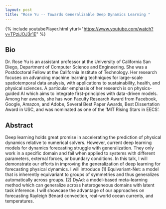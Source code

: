 ```yaml
---
layout: post
title: "Rose Yu -- Towards Generalizable Deep Dynamics Learning "
---
```


{% include youtubePlayer.html yturl="https://www.youtube.com/watch?v=TPziJOJ3r1E" %}

## Bio

Dr. Rose Yu is an assistant professor at the University of California San Diego, Department of Computer Science and Engineering. She was a Postdoctoral Fellow at the California Institute of Technology.  Her research focuses on advancing machine learning techniques for large-scale spatiotemporal data analysis, with applications to sustainability, health, and physical sciences. A particular emphasis of her research is on physics-guided AI which aims to integrate first-principles with data-driven models. Among her awards, she has won Faculty Research Award from Facebook, Google, Amazon, and Adobe, Several Best Paper Awards, Best Dissertation Award in USC, and was nominated as one of the ’MIT Rising Stars in EECS’. 

## Abstract

Deep learning holds great promise in accelerating the prediction of physical dynamics relative to numerical solvers. However, current deep learning models for dynamics forecasting struggle with generalization. They only work in a specific domain and fail when applied to systems with different parameters, external forces, or boundary conditions. In this talk, I will demonstrate our efforts in improving the generalization of deep learning for forecasting physical dynamics. I will introduce (1) Equivariant-Net: a model that is inherently equivariant to groups of symmetries and thus generalizes automatically across groups. (2) DyAd: a model-based meta-learning method which can generalize across heterogeneous domains with latent task inference. I will showcase the advantage of our approaches on forecasting Rayleigh Bénard convection, real-world ocean currents, and temperatures.
